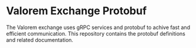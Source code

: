 # Valorem Exchange Protobuf 

The Valorem exchange uses gRPC services and protobuf to achive fast and 
efficient communication. This repository contains the protobuf definitions and 
related documentation.